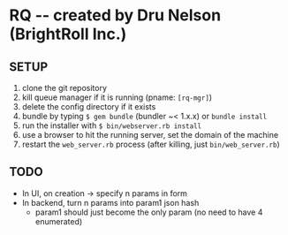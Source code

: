 
RQ -- created by Dru Nelson (BrightRoll Inc.)
=============================================

SETUP
-----

1. clone the git repository
2. kill queue manager if it is running (pname: `[rq-mgr]`)
3. delete the config directory if it exists
4. bundle by typing `$ gem bundle` (bundler ~< 1.x.x) or `bundle install`
5. run the installer with `$ bin/webserver.rb install`
6. use a browser to hit the running server, set the domain of the machine
7. restart the `web_server.rb` process (after killing, just `bin/web_server.rb`)

TODO
----

* In UI, on creation -> specify n params in form
* In backend, turn n params into param1 json hash
  * param1 should just become the only param (no need to have 4 enumerated)
